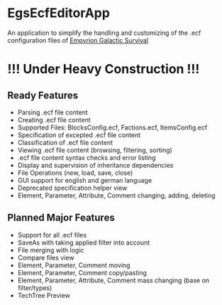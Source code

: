 # EgsEcfEditorApp
An application to simplify the handling and customizing of the .ecf configuration files of [Empyrion Galactic Survival](https://empyriongame.com/)



# !!! Under Heavy Construction !!!



## Ready Features
- Parsing .ecf file content
- Creating .ecf file content
- Supported Files: BlocksConfig.ecf, Factions.ecf, ItemsConfig.ecf
- Specification of excepted .ecf file content
- Classification of .ecf file content
- Viewing .ecf file content (browsing, filtering, sorting)
- .ecf file content syntax checks and error listing
- Display and supervision of inheritance dependencies
- File Operations (new, load, save, close)
- GUI support for english and german language
- Deprecated specification helper view
- Element, Parameter, Attribute, Comment changing, adding, deleting

## Planned Major Features
- Support for all .ecf files
- SaveAs with taking applied filter into account
- File merging with logic
- Compare files view
- Element, Parameter, Comment moving
- Element, Parameter, Comment copy/pasting
- Element, Parameter, Attribute, Comment mass changing (base on filter/types)
- TechTree Preview

